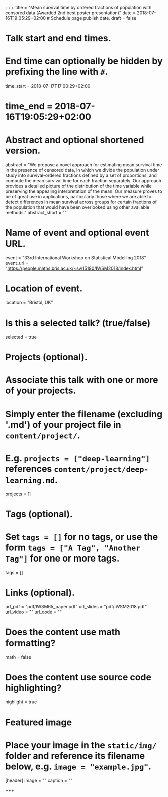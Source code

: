 +++
title = "Mean survival time by ordered fractions of population with censored data (Awarded 2nd best poster presentation)"
date = 2018-07-16T19:05:29+02:00  # Schedule page publish date.
draft = false

# Talk start and end times.
#   End time can optionally be hidden by prefixing the line with `#`.
time_start = 2018-07-17T17:00:29+02:00
# time_end = 2018-07-16T19:05:29+02:00

# Abstract and optional shortened version.
abstract = "We propose a novel approach for estimating mean survival time in the presence of censored data, in which we divide the population under study into survival-ordered fractions defined by a set of proportions, and compute the mean survival time for each fraction separately. Our approach provides a detailed picture of the distribution of the time variable while preserving the appealing interpretation of the mean. Our measure proves to be of great use in applications, particularly those where we are able to detect differences in mean survival across groups for certain fractions of the population that would have been overlooked using other available methods."
abstract_short = ""

# Name of event and optional event URL.
event = "33rd International Workshop on Statistical Modelling 2018"
event_url = "https://people.maths.bris.ac.uk/~sw15190/IWSM2018/index.html"

# Location of event.
location = "Bristol, UK"

# Is this a selected talk? (true/false)
selected = true

# Projects (optional).
#   Associate this talk with one or more of your projects.
#   Simply enter the filename (excluding '.md') of your project file in `content/project/`.
#   E.g. `projects = ["deep-learning"]` references `content/project/deep-learning.md`.
projects = []

# Tags (optional).
#   Set `tags = []` for no tags, or use the form `tags = ["A Tag", "Another Tag"]` for one or more tags.
tags = []

# Links (optional).
url_pdf = "pdf/IWSM65_paper.pdf"
url_slides = "pdf/IWSM2018.pdf"
url_video = ""
url_code = ""

# Does the content use math formatting?
math = false

# Does the content use source code highlighting?
highlight = true

# Featured image
# Place your image in the `static/img/` folder and reference its filename below, e.g. `image = "example.jpg"`.
[header]
image = ""
caption = ""

+++
